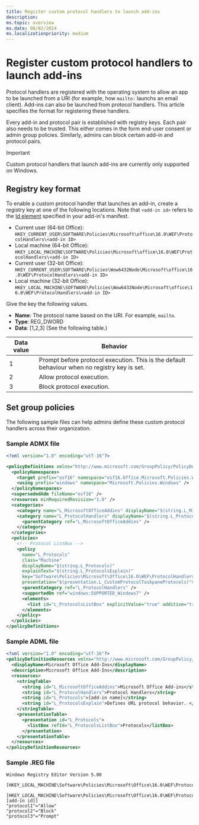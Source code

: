 ```yaml
---
title: Register custom protocol handlers to launch add-ins
description: 
ms.topic: overview
ms.date: 08/02/2024
ms.localizationpriority: medium
---
```


# Register custom protocol handlers to launch add-ins

Protocol handlers are registered with the operating system to allow an app to be launched from a URI (for example, how `mailto:` launchs an email client). Add-ins can also be launched from protocol handlers. This article specifies the format for registering these handlers.

Every add-in and protocol pair is established with registry keys. Each pair also needs to be trusted. This either comes in the form end-user consent or admin group policies. Similarly, admins can block certain add-in and protocol pairs.

> [!IMPORTANT]
> Custom protocol handlers that launch add-ins are currently only supported on Windows.

## Registry key format

To enable a custom protocol handler that launches an add-in, create a registry key at one of the following locations. Note that `<add-in id>` refers to the [Id element](/javascript/api/manifest/id) specified in your add-in's manifest.

- Current user (64-bit Office): `HKEY_CURRENT_USER\SOFTWARE\Policies\Microsoft\office\16.0\WEF\ProtocolHandlers\<add-in ID>`
- Local machine (64-bit Office): `HKEY_LOCAL_MACHINE\SOFTWARE\Policies\Microsoft\office\16.0\WEF\ProtocolHandlers\<add-in ID>`
- Current user (32-bit Office): `HKEY_CURRENT_USER\SOFTWARE\Policies\Wow6432Node\Microsoft\office\16.0\WEF\ProtocolHandlers\<add-in ID>`
- Local machine (32-bit Office): `HKEY_LOCAL_MACHINE\SOFTWARE\Policies\Wow6432Node\Microsoft\office\16.0\WEF\ProtocolHandlers\<add-in ID>`

Give the key the following values.

- **Name**: The protocol name based on the URI. For example, `mailto`.
- **Type**: REG_DWORD
- **Data**: [1,2,3] (See the following table.)

| Data value | Behavior                                                                                     |
|------------|----------------------------------------------------------------------------------------------|
|1           | Prompt before protocol execution. This is the default behaviour when no registry key is set. |
|2           | Allow protocol execution.                                                                    |
|3           | Block protocol execution.                                                                    |

## Set group policies

The following sample files can help admins define these custom protocol handlers across their organization.

### Sample ADMX file

```xml
<?xml version="1.0" encoding="utf-16"?> 

<policyDefinitions xmlns="http://www.microsoft.com/GroupPolicy/PolicyDefinitions" revision="1.0" schemaVersion="1.0"> 
  <policyNamespaces> 
    <target prefix="osf16" namespace="osf16.Office.Microsoft.Policies.Windows" /> 
    <using prefix="windows" namespace="Microsoft.Policies.Windows" /> 
  </policyNamespaces> 
  <supersededAdm fileName="osf16" /> 
  <resources minRequiredRevision="1.0" /> 
  <categories> 
    <category name="L_MicrosoftOfficeAddins" displayName="$(string.L_MicrosoftOfficeAddins)" /> 
    <category name="L_ProtocolHandlers" displayName="$(string.L_ProtocolHandlers)"> 
      <parentCategory ref="L_MicrosoftOfficeAddins" /> 
    </category> 
  </categories> 
  <policies> 
    <!-- Protocol ListBox --> 
    <policy 
      name="L_Protocols" 
      class="Machine" 
      displayName="$(string.L_Protocols)" 
      explainText="$(string.L_ProtocolsExplain)" 
      key="Software\Policies\Microsoft\Office\16.0\WEF\ProtocolHandlers\[add-in id]" 
      presentation="$(presentation.L_CustomProtocolTaskpaneProtocols)"> 
      <parentCategory ref="L_ProtocolHandlers" /> 
      <supportedOn ref="windows:SUPPORTED_Windows7" /> 
      <elements> 
        <list id="L_ProtocolsListBox" explicitValue="true" additive="true"></list> 
      </elements>
    </policy> 
  </policies>
</policyDefinitions> 
```

### Sample ADML file

```xml
<?xml version="1.0" encoding="utf-16"?> 
<policyDefinitionResources xmlns="http://www.microsoft.com/GroupPolicy/PolicyDefinitions" revision="1.0" schemaVersion="1.0"> 
  <displayName>Microsoft Office Add-Ins</displayName> 
  <description>Microsoft Office Add-Ins</description> 
  <resources> 
    <stringTable> 
      <string id="L_MicrosoftOfficeAddins">Microsoft Office Add-ins</string> 
      <string id="L_ProtocolHandlers">Protocol Handlers</string> 
      <string id="L_Protocols">[add-in name]</string> 
      <string id="L_ProtocolsExplain">Defines URL protocol behavior. </string> 
    </stringTable> 
    <presentationTable> 
      <presentation id="L_Protocols"> 
        <listBox refId="L_ProtocolsListBox">Protocols</listBox> 
      </presentation> 
    </presentationTable> 
  </resources> 
</policyDefinitionResources> 
```

### Sample .REG file

```text
Windows Registry Editor Version 5.00 

[HKEY_LOCAL_MACHINE\Software\Policies\Microsoft\Office\16.0\WEF\ProtocolHandlers] 
 
[HKEY_LOCAL_MACHINE\Software\Policies\Microsoft\Office\16.0\WEF\ProtocolHandlers\[add-in id]] 
"protocol1"="Allow" 
"protocol2"="Block" 
"protocol3"="Prompt" 
```
